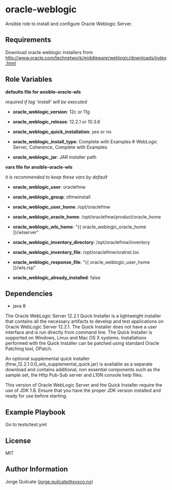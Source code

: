 oracle-weblogic
===============

Ansible role to install and configure Oracle Weblogic Server.

Requirements
------------

Download oracle weblogic installers from http://www.oracle.com/technetwork/middleware/weblogic/downloads/index.html

Role Variables
--------------

**defaults file for ansible-oracle-wls**

*required if tag 'install' will be executed*

- **oracle_weblogic_version**: 12c or 11g
- **oracle_weblogic_release**: 12.2.1 or 10.3.6
- **oracle_weblogic_quick_installation**: yes or no

- **oracle_weblogic_install_type**: Complete with Examples # WebLogic Server, Coherence, Complete with Examples

- **oracle_weblogic_jar**: JAR installer path

**vars file for ansible-oracle-wls**

*it is recommended to keep these vars by default*

- **oracle_weblogic_user**: oraclefmw
- **oracle_weblogic_group**: ofmwinstall
- **oracle_weblogic_user_home**: /opt/oraclefmw

- **oracle_weblogic_oracle_home**: /opt/oraclefmw/product/oracle_home
- **oracle_weblogic_wls_home**: "{{ oracle_weblogic_oracle_home }}/wlserver"

- **oracle_weblogic_inventory_directory**: /opt/oraclefmw/inventory
- **oracle_weblogic_inventory_file**: /opt/oraclefmw/oraInst.loc

- **oracle_weblogic_response_file**: "{{ oracle_weblogic_user_home }}/wls.rsp"

- **oracle_weblogic_already_installed**: false

Dependencies
------------

- java 8

The Oracle WebLogic Server 12.2.1 Quick Installer is a lightweight installer that contains all the necessary artifacts to develop and test applications on Oracle WebLogic Server 12.2.1.  The Quick Installer does not have a user interface and is run directly from command line. The Quick Installer is supported on Windows, Linux and Mac OS X systems. Installations performed with the Quick Installer can be patched using standard Oracle Patching tool, OPatch.



An optional supplemental quick installer (fmw_12.2.1.0.0_wls_supplemental_quick.jar) is available as a separate download and contains additional, non essential components such as the sample set, the Http Pub-Sub server and L10N console help files.

This version of Oracle WebLogic Server and the Quick Installer require the use of JDK 1.8.  Ensure that you have the proper JDK version installed and ready for use before starting.



Example Playbook
----------------

Go to tests/test.yml

License
-------

MIT

Author Information
------------------

Jorge Quilcate (jorge.quilcate@sysco.no)
